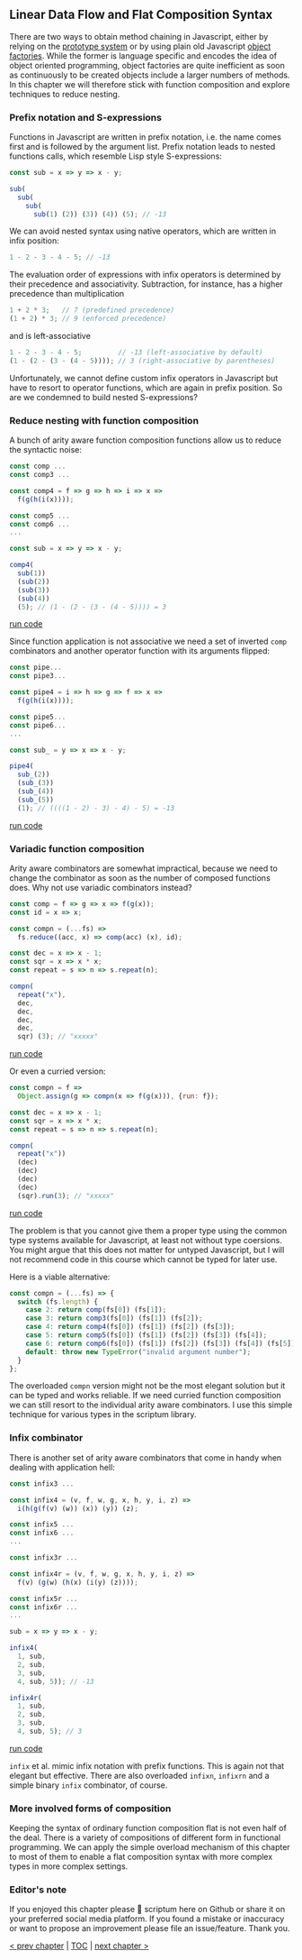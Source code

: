 ## Linear Data Flow and Flat Composition Syntax

There are two ways to obtain method chaining in Javascript, either by relying on the [prototype system](https://repl.it/@scriptum/CheapTurquoiseUnit) or by using plain old Javascript [object factories](https://repl.it/@scriptum/RegalTriflingFactor). While the former is language specific and encodes the idea of object oriented programming, object factories are quite inefficient as soon as continuously to be created objects include a larger numbers of methods. In this chapter we will therefore stick with function composition and explore techniques to reduce nesting.

### Prefix notation and S-expressions

Functions in Javascript are written in prefix notation, i.e. the name comes first and is followed by the argument list. Prefix notation leads to nested functions calls, which resemble Lisp style S-expressions:

```Javascript
const sub = x => y => x - y;

sub(
  sub(
    sub(
      sub(1) (2)) (3)) (4)) (5); // -13
```
We can avoid nested syntax using native operators, which are written in infix position:

```Javascript
1 - 2 - 3 - 4 - 5; // -13
```
The evaluation order of expressions with infix operators is determined by their precedence and associativity. Subtraction, for instance, has a higher precedence than multiplication

```Javascript
1 + 2 * 3;   // 7 (predefined precedence)
(1 + 2) * 3; // 9 (enforced precedence)
```
and is left-associative

```Javascript
1 - 2 - 3 - 4 - 5;         // -13 (left-associative by default)
(1 - (2 - (3 - (4 - 5)))); // 3 (right-associative by parentheses)
```
Unfortunately, we cannot define custom infix operators in Javascript but have to resort to operator functions, which are again in prefix position. So are we condemned to build nested S-expressions?

### Reduce nesting with function composition

A bunch of arity aware function composition functions allow us to reduce the syntactic noise:

```javascript
const comp ...
const comp3 ...

const comp4 = f => g => h => i => x =>
  f(g(h(i(x))));

const comp5 ...
const comp6 ...
...

const sub = x => y => x - y;

comp4(
  sub(1))
  (sub(2))
  (sub(3))
  (sub(4))
  (5); // (1 - (2 - (3 - (4 - 5)))) = 3
```
[run code](https://repl.it/@scriptum/CheapDrearyGenre)

Since function application is not associative we need a set of inverted `comp` combinators and another operator function with its arguments flipped:

```javascript
const pipe...
const pipe3...

const pipe4 = i => h => g => f => x =>
  f(g(h(i(x))));

const pipe5...
const pipe6...
...

const sub_ = y => x => x - y;

pipe4(
  sub_(2))
  (sub_(3))
  (sub_(4))
  (sub_(5))
  (1); // ((((1 - 2) - 3) - 4) - 5) = -13
```
[run code](https://repl.it/@scriptum/CapitalSociableUser)

### Variadic function composition

Arity aware combinators are somewhat impractical, because we need to change the combinator as soon as the number of composed functions does. Why not use variadic combinators instead?

```javascript
const comp = f => g => x => f(g(x));
const id = x => x;

const compn = (...fs) =>
  fs.reduce((acc, x) => comp(acc) (x), id);

const dec = x => x - 1;
const sqr = x => x * x;
const repeat = s => n => s.repeat(n);

compn(
  repeat("x"),
  dec,
  dec,
  dec,
  dec,
  sqr) (3); // "xxxxx"
```
[run code](https://repl.it/@scriptum/SpecializedWeepyVirus)

Or even a curried version:

```javascript
const compn = f =>
  Object.assign(g => compn(x => f(g(x))), {run: f});

const dec = x => x - 1;
const sqr = x => x * x;
const repeat = s => n => s.repeat(n);

compn(
  repeat("x"))
  (dec)
  (dec)
  (dec)
  (dec)
  (sqr).run(3); // "xxxxx"
```
[run code](https://repl.it/@scriptum/OblongYellowishGame)

The problem is that you cannot give them a proper type using the common type systems available for Javascript, at least not without type coersions. You might argue that this does not matter for untyped Javascript, but I will not recommend code in this course which cannot be typed for later use.

Here is a viable alternative:

```javascript
const compn = (...fs) => {
  switch (fs.length) {
    case 2: return comp(fs[0]) (fs[1]);
    case 3: return comp3(fs[0]) (fs[1]) (fs[2]);
    case 4: return comp4(fs[0]) (fs[1]) (fs[2]) (fs[3]);
    case 5: return comp5(fs[0]) (fs[1]) (fs[2]) (fs[3]) (fs[4]);
    case 6: return comp6(fs[0]) (fs[1]) (fs[2]) (fs[3]) (fs[4]) (fs[5]);
    default: throw new TypeError("invalid argument number");
  }
};
```
The overloaded `compn` version might not be the most elegant solution but it can be typed and works reliable. If we need curried function composition we can still resort to the individual arity aware combinators. I use this simple technique for various types in the scriptum library.

### Infix combinator

There is another set of arity aware combinators that come in handy when dealing with application hell:

```javascript
const infix3 ...

const infix4 = (v, f, w, g, x, h, y, i, z) =>
  i(h(g(f(v) (w)) (x)) (y)) (z);

const infix5 ...
const infix6 ...
...

const infix3r ...

const infix4r = (v, f, w, g, x, h, y, i, z) =>
  f(v) (g(w) (h(x) (i(y) (z))));

const infix5r ...
const infix6r ...
...

sub = x => y => x - y;

infix4(
  1, sub,
  2, sub,
  3, sub,
  4, sub, 5)); // -13

infix4r(
  1, sub,
  2, sub,
  3, sub,
  4, sub, 5); // 3
 ```
 [run code](https://repl.it/@scriptum/DevotedRecentMotion)
 
`infix` et al. mimic infix notation with prefix functions. This is again not that elegant but effective. There are also overloaded `infixn`, `infixrn` and a simple binary `infix` combinator, of course.

### More involved forms of composition

Keeping the syntax of ordinary function composition flat is not even half of the deal. There is a variety of compositions of different form in functional programming. We can apply the simple overload mechanism of this chapter to most of them to enable a flat composition syntax with more complex types in more complex settings.

### Editor's note

If you enjoyed this chapter please 🌟 scriptum here on Github or share it on your preferred social media platform. If you found a mistake or inaccuracy or want to propose an improvement please file an issue/feature. Thank you.

[&lt; prev chapter](https://github.com/kongware/scriptum/blob/master/course/ch-006.md) | [TOC](https://github.com/kongware/scriptum#functional-programming-course-toc) | [next chapter &gt;](https://github.com/kongware/scriptum/blob/master/course/ch-008.md)
